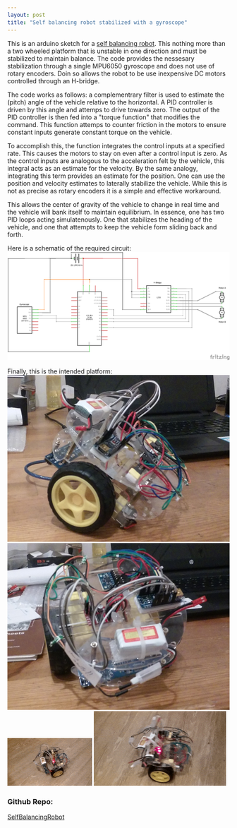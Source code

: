 ```yaml
---
layout: post
title: "Self balancing robot stabilized with a gyroscope"
---
```


This is an arduino sketch for a [self balancing robot](https://people.ece.cornell.edu/land/courses/ece4760/FinalProjects/f2015/dc686_nn233_hz263/final_project_webpage_v2/dc686_nn233_hz263/index.html). 
This nothing more than a two wheeled platform that is unstable in one direction and must be stabilized to maintain balance.
The code provides the nessesary stabilization through a single MPU6050 gyroscope and does not use of rotary encoders.
Doin so allows the robot to be use inexpensive DC motors controlled through an H-bridge. 

The code works as follows: a complementrary filter is used to estimate the (pitch) angle of the vehicle relative to the horizontal. 
A PID controller is driven by this angle and attemps to drive towards zero. 
The output of the PID controller is then fed into a "torque function" that modifies the command. 
This function attemps to counter friction in the motors 
to ensure constant inputs generate constant torque on the vehicle.   

To accomplish this, the function integrates the control inputs at a specified rate. 
This causes the motors to stay on even after a control input is zero.
As the control inputs are analogous to the acceleration felt by the vehicle, 
this integral acts as an estimate for the velocity.
By the same analogy, integrating this term provides an estimate for the position. 
One can use the position and velocity estimates to laterally stabilize the vehicle. 
While this is not as precise as rotary encoders it is a simple and effective workaround.  

This allows the center of gravity of the vehicle to change in real time and the vehicle will bank itself to maintain equilibrium. 
In essence, one has two PID loops acting simulatenously. 
One that stabilizes the heading of the vehicle, and one that attempts to keep the vehicle form sliding back and forth.

Here is a schematic of the required circuit:  
![image](https://raw.githubusercontent.com/RCmags/selfBalancingRobot/main/self_balacing_robot_schem.png)

Finally, this is the intended platform:  
![image](https://raw.githubusercontent.com/RCmags/SelfBalancingRobot/main/images/side_view_res.jpg)
![image](https://raw.githubusercontent.com/RCmags/SelfBalancingRobot/main/images/top_view_res.jpg)
![image](https://raw.githubusercontent.com/RCmags/SelfBalancingRobot/main/images/motion_disturb.gif)
![image](https://raw.githubusercontent.com/RCmags/SelfBalancingRobot/main/images/motion_error.gif)

### Github Repo:
[SelfBalancingRobot](https://github.com/RCmags/SelfBalancingRobot)
